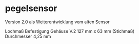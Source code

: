 # pegelsensor
Version 2.0 als Weiterentwicklung vom alten Sensor

Lochmaß Befestigung Gehäuse V.2
127 mm x 63 mm (Stichmaß)
Durchmesser 4,25 mm
